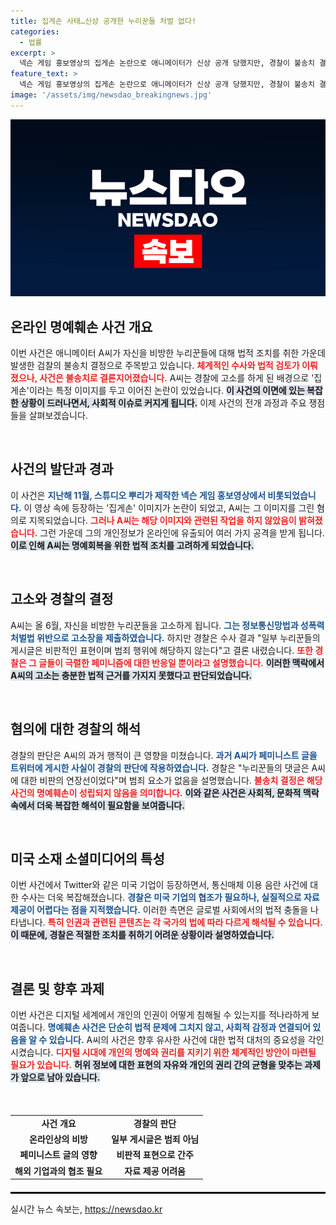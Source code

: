 ```yaml
---
title: 집게손 사태…신상 공개한 누리꾼들 처벌 없다!
categories:
  - 법률
excerpt: >
  넥슨 게임 홍보영상의 집게손 논란으로 애니메이터가 신상 공개 당했지만, 경찰이 불송치 결정을 내렸다. 비판성 게시글 작성자들에 대한 고소는 기각됐고, 사건의 진상은 뜻밖의 반전으로 이어졌다.
feature_text: >
  넥슨 게임 홍보영상의 집게손 논란으로 애니메이터가 신상 공개 당했지만, 경찰이 불송치 결정을 내렸다. 비판성 게시글 작성자들에 대한 고소는 기각됐고, 사건의 진상은 뜻밖의 반전으로 이어졌다.
image: '/assets/img/newsdao_breakingnews.jpg'
---
```


<p><img src="/assets/img/newsdao_breakingnews.jpg" alt="ontimetimes 속보" /></p>

<h2 data-ke-size="size26">온라인 명예훼손 사건 개요</h2>

<p data-ke-size="size16">이번 사건은 애니메이터 A씨가 자신을 비방한 누리꾼들에 대해 법적 조치를 취한 가운데 발생한 검찰의 불송치 결정으로 주목받고 있습니다. <b><span style="color: #ee2323;">체계적인 수사와 법적 검토가 이뤄졌으나, 사건은 불송치로 결론지어졌습니다.</span></b> A씨는 경찰에 고소를 하게 된 배경으로 '집게손'이라는 특정 이미지를 두고 이어진 논란이 있었습니다. <b><span style="background-color: #21538527;">이 사건의 이면에 있는 복잡한 상황이 드러나면서, 사회적 이슈로 커지게 됩니다.</span></b> 이제 사건의 전개 과정과 주요 쟁점들을 살펴보겠습니다.</p>

<p data-ke-size="size16">&nbsp;</p>

<h2 data-ke-size="size26">사건의 발단과 경과</h2>

<p data-ke-size="size16">이 사건은 <b><span style="color: #1a5490;">지난해 11월, 스튜디오 뿌리가 제작한 넥슨 게임 홍보영상에서 비롯되었습니다.</span></b> 이 영상 속에 등장하는 '집게손' 이미지가 논란이 되었고, A씨는 그 이미지를 그린 혐의로 지목되었습니다. <b><span style="color: #ee2323;">그러나 A씨는 해당 이미지와 관련된 작업을 하지 않았음이 밝혀졌습니다.</span></b> 그런 가운데 그의 개인정보가 온라인에 유출되어 여러 가지 공격을 받게 됩니다. <b><span style="background-color: #21538527;">이로 인해 A씨는 명예회복을 위한 법적 조치를 고려하게 되었습니다.</span></b></p>

<p data-ke-size="size16">&nbsp;</p>

<h2 data-ke-size="size26">고소와 경찰의 결정</h2>

<p data-ke-size="size16">A씨는 올 6월, 자신을 비방한 누리꾼들을 고소하게 됩니다. <b><span style="color: #1a5490;">그는 정보통신망법과 성폭력처벌법 위반으로 고소장을 제출하였습니다.</span></b> 하지만 경찰은 수사 결과 "일부 누리꾼들의 게시글은 비판적인 표현이며 범죄 행위에 해당하지 않는다"고 결론 내렸습니다. <b><span style="color: #ee2323;">또한 경찰은 그 글들이 극렬한 페미니즘에 대한 반응일 뿐이라고 설명했습니다.</span></b> <b><span style="background-color: #21538527;">이러한 맥락에서 A씨의 고소는 충분한 법적 근거를 가지지 못했다고 판단되었습니다.</span></b></p>

<p data-ke-size="size16">&nbsp;</p>

<h2 data-ke-size="size26">혐의에 대한 경찰의 해석</h2>

<p data-ke-size="size16">경찰의 판단은 A씨의 과거 행적이 큰 영향을 미쳤습니다. <b><span style="color: #1a5490;">과거 A씨가 페미니스트 글을 트위터에 게시한 사실이 경찰의 판단에 작용하였습니다.</span></b> 경찰은 "누리꾼들의 댓글은 A씨에 대한 비판의 연장선이었다"며 범죄 요소가 없음을 설명했습니다. <b><span style="color: #ee2323;">불송치 결정은 해당 사건의 명예훼손이 성립되지 않음을 의미합니다.</span></b> <b><span style="background-color: #21538527;">이와 같은 사건은 사회적, 문화적 맥락 속에서 더욱 복잡한 해석이 필요함을 보여줍니다.</span></b></p>

<p data-ke-size="size16">&nbsp;</p>

<h2 data-ke-size="size26">미국 소재 소셜미디어의 특성</h2>

<p data-ke-size="size16">이번 사건에서 Twitter와 같은 미국 기업이 등장하면서, 통신매체 이용 음란 사건에 대한 수사는 더욱 복잡해졌습니다. <b><span style="color: #1a5490;">경찰은 미국 기업의 협조가 필요하나, 실질적으로 자료 제공이 어렵다는 점을 지적했습니다.</span></b> 이러한 측면은 글로벌 사회에서의 법적 충돌을 나타냅니다. <b><span style="color: #ee2323;">특히 인권과 관련된 콘텐츠는 각 국가의 법에 따라 다르게 해석될 수 있습니다.</span></b><b><span style="background-color: #21538527;">이 때문에, 경찰은 적절한 조치를 취하기 어려운 상황이라 설명하였습니다.</span></b></p>

<p data-ke-size="size16">&nbsp;</p>

<h2 data-ke-size="size26">결론 및 향후 과제</h2>

<p data-ke-size="size16">이번 사건은 디지털 세계에서 개인의 인권이 어떻게 침해될 수 있는지를 적나라하게 보여줍니다. <b><span style="color: #1a5490;">명예훼손 사건은 단순히 법적 문제에 그치지 않고, 사회적 감정과 연결되어 있음을 알 수 있습니다.</span></b> A씨의 사건은 향후 유사한 사건에 대한 법적 대처의 중요성을 각인시켰습니다. <b><span style="color: #ee2323;">디지털 시대에 개인의 명예와 권리를 지키기 위한 체계적인 방안이 마련될 필요가 있습니다.</span></b> <b><span style="background-color: #21538527;">허위 정보에 대한 표현의 자유와 개인의 권리 간의 균형을 맞추는 과제가 앞으로 남아 있습니다.</span></b></p>

<p data-ke-size="size16">&nbsp;</p>

<table style="width: 100%; border-collapse: collapse; margin: 20px 0;">
<tr>
<td style="text-align: center; height: 17px;"><b>사건 개요</b></td>
<td style="text-align: center; height: 17px;"><b>경찰의 판단</b></td>
</tr>
<tr>
<td style="text-align: center; height: 17px;"><b>온라인상의 비방</b></td>
<td style="text-align: center; height: 17px;"><b>일부 게시글은 범죄 아님</b></td>
</tr>
<tr>
<td style="text-align: center; height: 17px;"><b>페미니스트 글의 영향</b></td>
<td style="text-align: center; height: 17px;"><b>비판적 표현으로 간주</b></td>
</tr>
<tr>
<td style="text-align: center; height: 17px;"><b>해외 기업과의 협조 필요</b></td>
<td style="text-align: center; height: 17px;"><b>자료 제공 어려움</b></td>
</tr>
</table>

<hr style="border: 1px solid #000;">
실시간 뉴스 속보는, <a href="https://newsdao.kr" rel="dofollow">https://newsdao.kr</a>



